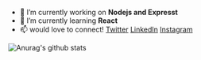 - 🔭 I’m currently working on **Nodejs and Expresst**  
- 🌱 I’m currently learning **React**
- 📫 would love to connect!  [Twitter](https://twitter.com/anirket) [LinkedIn](https://www.linkedin.com/in/aniket-kulkarni-908557188/) [Instagram](https://www.instagram.com/anirket/?hl=en)

![Anurag's github stats](https://github-readme-stats.vercel.app/api?username=anirket&hide=stars&show_icons=true&theme=dark)
